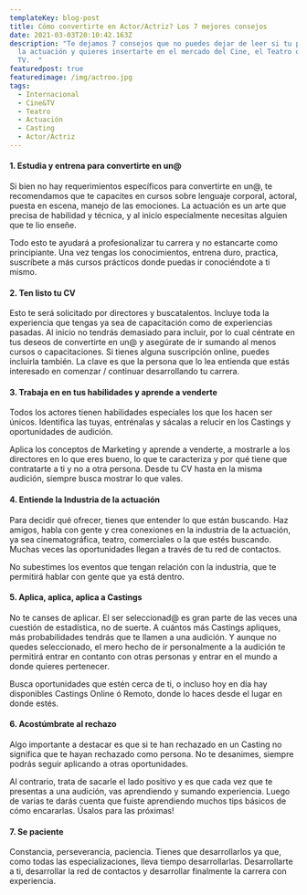 ```yaml
---
templateKey: blog-post
title: Cómo convertirte en Actor/Actriz? Los 7 mejores consejos
date: 2021-03-03T20:10:42.163Z
description: "Te dejamos 7 consejos que no puedes dejar de leer si tu pasión es
  la actuación y quieres insertarte en el mercado del Cine, el Teatro o la
  TV.  "
featuredpost: true
featuredimage: /img/actroo.jpg
tags:
  - Internacional
  - Cine&TV
  - Teatro
  - Actuación
  - Casting
  - Actor/Actriz
---
```



#### 1. Estudia y entrena para convertirte en un@

Si bien no hay requerimientos específicos para convertirte en un@, te recomendamos que te capacites en cursos sobre lenguaje corporal, actoral, puesta en escena, manejo de las emociones. La actuación es un arte que precisa de habilidad y técnica, y al inicio especialmente necesitas alguien que te lio enseñe.

Todo esto te ayudará a profesionalizar tu carrera y no estancarte como principiante. Una vez tengas los conocimientos, entrena duro, practica, suscríbete a más cursos prácticos donde puedas ir conociéndote a ti mismo.

#### 2. Ten listo tu CV

Esto te será solicitado por directores y buscatalentos. Incluye toda la experiencia que tengas ya sea de capacitación como de experiencias pasadas. Al inicio no tendrás demasiado para incluir, por lo cual céntrate en tus deseos de convertirte en un@ y asegúrate de ir sumando al menos cursos o capacitaciones. Si tienes alguna suscripción online, puedes incluirla también. La clave es que la persona que lo lea entienda que estás interesado en comenzar / continuar desarrollando tu carrera.

#### 3. Trabaja en en tus habilidades y aprende a venderte

Todos los actores tienen habilidades especiales los que los hacen ser únicos. Identifica las tuyas, entrénalas y sácalas a relucir en los Castings y oportunidades de audición. 

Aplica los conceptos de Marketing y aprende a venderte, a mostrarle a los directores en lo que eres bueno, lo que te caracteriza y por qué tiene que contratarte a ti y no a otra persona. Desde tu CV hasta en la misma audición, siempre busca mostrar lo que vales.

#### 4. Entiende la Industria de la actuación

Para decidir qué ofrecer, tienes que entender lo que están buscando. Haz amigos, habla con gente y crea conexiones en la industria de la actuación, ya sea cinematográfica, teatro, comerciales o la que estés buscando. Muchas veces las oportunidades llegan a través de tu red de contactos.

No subestimes los eventos que tengan relación con la industria, que te permitirá hablar con gente que ya está dentro.

#### 5. Aplica, aplica, aplica a Castings

No te canses de aplicar. El ser seleccionad@ es gran parte de las veces una cuestión de estadística, no de suerte. A cuántos más Castings apliques, más probabilidades tendrás que te llamen a una audición. Y aunque no quedes seleccionado, el mero hecho de ir personalmente a la audición te permitirá entrar en contanto con otras personas y entrar en el mundo a donde quieres pertenecer.

Busca oportunidades que estén cerca de ti, o incluso hoy en día hay disponibles Castings Online ó Remoto, donde lo haces desde el lugar en donde estés.

#### 6. Acostúmbrate al rechazo

Algo importante a destacar es que si te han rechazado en un Casting no significa que te hayan rechazado como persona. No te desanimes, siempre podrás seguir aplicando a otras oportunidades.

Al contrario, trata de sacarle el lado positivo y es que cada vez que te presentas a una audición, vas aprendiendo y sumando experiencia. Luego de varias te darás cuenta que fuiste aprendiendo muchos tips básicos de cómo encararlas. Úsalos para las próximas!

#### 7. Se paciente

Constancia, perseverancia, paciencia. Tienes que desarrollarlos ya que, como todas las especializaciones, lleva tiempo desarrollarlas. Desarrollarte a ti, desarrollar la red de contactos y desarrollar finalmente la carrera con experiencia.